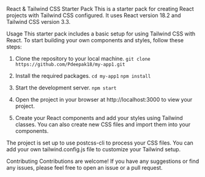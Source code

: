 React & Tailwind CSS Starter Pack
This is a starter pack for creating React projects with Tailwind CSS configured. It uses React version 18.2 and Tailwind CSS version 3.3.

Usage
This starter pack includes a basic setup for using Tailwind CSS with React. To start building your own components and styles, follow these steps:

1. Clone the repository to your local machine.
``` git clone https://github.com/Pdeepak18/my-app1.git ```

2. Install the required packages.
 ``` cd my-app1 ```
 ``` npm install ```

3. Start the development server.
 ``` npm start ```

4. Open the project in your browser at http://localhost:3000 to view your project.

5. Create your React components and add your styles using Tailwind classes. You can also create new CSS files and import them into your components.

The project is set up to use postcss-cli to process your CSS files. You can add your own tailwind.config.js file to customize your Tailwind setup.

Contributing
Contributions are welcome! If you have any suggestions or find any issues, please feel free to open an issue or a pull request.
